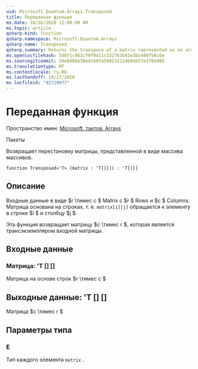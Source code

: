 ```yaml
---
uid: Microsoft.Quantum.Arrays.Transposed
title: Переданная функция
ms.date: 10/26/2020 12:00:00 AM
ms.topic: article
qsharp.kind: function
qsharp.namespace: Microsoft.Quantum.Arrays
qsharp.name: Transposed
qsharp.summary: Returns the transpose of a matrix represented as an array of arrays.
ms.openlocfilehash: 54071c461cf9f9411c332763b81e3bc448fb6c6e
ms.sourcegitcommit: 29e0d88a30e4166fa580132124b0eb57e1f0e986
ms.translationtype: MT
ms.contentlocale: ru-RU
ms.lasthandoff: 10/27/2020
ms.locfileid: "92729977"
---
```

# <a name="transposed-function"></a>Переданная функция

Пространство имен: [Microsoft. тактов. Arrays](xref:Microsoft.Quantum.Arrays)

Пакеты [](https://nuget.org/packages/)


Возвращает перестановку матрицы, представленной в виде массива массивов.

```qsharp
function Transposed<'T> (matrix : 'T[][]) : 'T[][]
```


## <a name="description"></a>Описание

Входные данные в виде $r \тимес c $ Matrix с $r $ Rows и $c $ Columns.  Матрица основана на строках, т. е. `matrix[i][j]` обращается к элементу в строке $i $ и столбцу $j $.

Эта функция возвращает матрицу $c \тимес r $, которая является трансэкземпляром входной матрицы.

## <a name="input"></a>Входные данные

### <a name="matrix--t"></a>Матрица: 'T [] []

Матрица на основе строк $r \тимес c $



## <a name="output--t"></a>Выходные данные: 'T [] []

Матрица $c \тимес r $

## <a name="type-parameters"></a>Параметры типа

### <a name="t"></a>Е

Тип каждого элемента `matrix` .